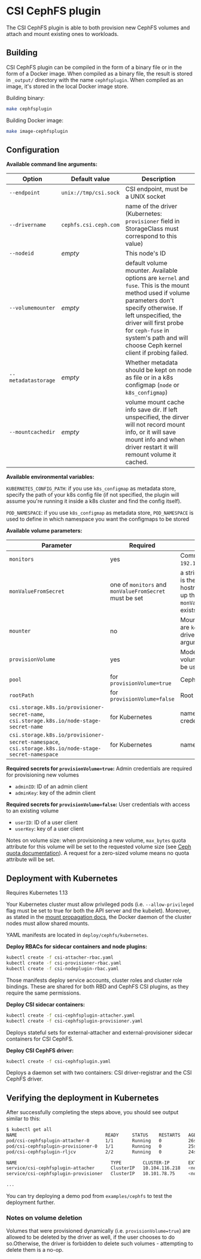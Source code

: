 # CSI CephFS plugin

The CSI CephFS plugin is able to both provision new CephFS volumes
and attach and mount existing ones to workloads.

## Building

CSI CephFS plugin can be compiled in the form of a binary file or in the form
of a Docker image.
When compiled as a binary file, the result is stored in `_output/`
directory with the name `cephfsplugin`.
When compiled as an image, it's stored in the local Docker image store.

Building binary:

```bash
make cephfsplugin
```

Building Docker image:

```bash
make image-cephfsplugin
```

## Configuration

**Available command line arguments:**

Option              | Default value         | Description
--------------------|-----------------------|---------------------------------------------------------------------------------------------------------------------------------------------------------------------------------------------------------------------------------------------------------------------------------------
`--endpoint`        | `unix://tmp/csi.sock` | CSI endpoint, must be a UNIX socket
`--drivername`      | `cephfs.csi.ceph.com`    | name of the driver (Kubernetes: `provisioner` field in StorageClass must correspond to this value)
`--nodeid`          | _empty_               | This node's ID
`--volumemounter`   | _empty_               | default volume mounter. Available options are `kernel` and `fuse`. This is the mount method used if volume parameters don't specify otherwise. If left unspecified, the driver will first probe for `ceph-fuse` in system's path and will choose Ceph kernel client if probing failed.
`--metadatastorage` | _empty_               | Whether metadata should be kept on node as file or in a k8s configmap (`node` or `k8s_configmap`)
`--mountcachedir` | _empty_               | volume mount cache info save dir. If left unspecified, the dirver will not record mount info, or it will save mount info and when driver restart it will remount volume it cached.

**Available environmental variables:**

`KUBERNETES_CONFIG_PATH`: if you use `k8s_configmap` as metadata store, specify
the path of your k8s config file (if not specified, the plugin will assume
you're running it inside a k8s cluster and find the config itself).

`POD_NAMESPACE`: if you use `k8s_configmap` as metadata store, `POD_NAMESPACE`
is used to define in which namespace you want the configmaps to be stored

**Available volume parameters:**

Parameter                                                                                           | Required                                               | Description
----------------------------------------------------------------------------------------------------|--------------------------------------------------------|---------------------------------------------------------------------------------------------------------------------------------------------------------------------------------------------------------------------------------------------------------------------------------------------------------------------------------------------------
`monitors`                                                                                          | yes                                                    | Comma separated list of Ceph monitors (e.g. `192.168.100.1:6789,192.168.100.2:6789,192.168.100.3:6789`)
`monValueFromSecret`                                                                                | one of `monitors` and `monValueFromSecret` must be set | a string pointing the key in the credential secret, whose value is the mon. This is used for the case when the monitors' IP or hostnames are changed, the secret can be updated to pick up the new monitors. If both `monitors` and `monValueFromSecret` are set and the monitors set in the secret exists, `monValueFromSecret` takes precedence.
`mounter`                                                                                           | no                                                     | Mount method to be used for this volume. Available options are `kernel` for Ceph kernel client and `fuse` for Ceph FUSE driver. Defaults to "default mounter", see command line arguments.
`provisionVolume`                                                                                   | yes                                                    | Mode of operation. BOOL value. If `true`, a new CephFS volume will be provisioned. If `false`, an existing volume will be used.
`pool`                                                                                              | for `provisionVolume=true`                             | Ceph pool into which the volume shall be created
`rootPath`                                                                                          | for `provisionVolume=false`                            | Root path of an existing CephFS volume
`csi.storage.k8s.io/provisioner-secret-name`, `csi.storage.k8s.io/node-stage-secret-name`           | for Kubernetes                                         | name of the Kubernetes Secret object containing Ceph client credentials. Both parameters should have the same value
`csi.storage.k8s.io/provisioner-secret-namespace`, `csi.storage.k8s.io/node-stage-secret-namespace` | for Kubernetes                                         | namespaces of the above Secret objects

**Required secrets for `provisionVolume=true`:**
Admin credentials are required for provisioning new volumes

* `adminID`: ID of an admin client
* `adminKey`: key of the admin client

**Required secrets for `provisionVolume=false`:**
User credentials with access to an existing volume

* `userID`: ID of a user client
* `userKey`: key of a user client

Notes on volume size: when provisioning a new volume, `max_bytes` quota
attribute for this volume will be set to the requested volume size (see [Ceph
quota documentation](http://docs.ceph.com/docs/mimic/cephfs/quota/)). A request
for a zero-sized volume means no quota attribute will be set.

## Deployment with Kubernetes

Requires Kubernetes 1.13

Your Kubernetes cluster must allow privileged pods (i.e. `--allow-privileged`
flag must be set to true for both the API server and the kubelet). Moreover, as
stated in the [mount propagation
docs](https://kubernetes.io/docs/concepts/storage/volumes/#mount-propagation),
the Docker daemon of the cluster nodes must allow shared mounts.

YAML manifests are located in `deploy/cephfs/kubernetes`.

**Deploy RBACs for sidecar containers and node plugins:**

```bash
kubectl create -f csi-attacher-rbac.yaml
kubectl create -f csi-provisioner-rbac.yaml
kubectl create -f csi-nodeplugin-rbac.yaml
```

Those manifests deploy service accounts, cluster roles and cluster role
bindings. These are shared for both RBD and CephFS CSI plugins, as they require
the same permissions.

**Deploy CSI sidecar containers:**

```bash
kubectl create -f csi-cephfsplugin-attacher.yaml
kubectl create -f csi-cephfsplugin-provisioner.yaml
```

Deploys stateful sets for external-attacher and external-provisioner
sidecar containers for CSI CephFS.

**Deploy CSI CephFS driver:**

```bash
kubectl create -f csi-cephfsplugin.yaml
```

Deploys a daemon set with two containers: CSI driver-registrar and
the CSI CephFS driver.

## Verifying the deployment in Kubernetes

After successfully completing the steps above, you should see output similar to this:

```bash
$ kubectl get all
NAME                                 READY     STATUS    RESTARTS   AGE
pod/csi-cephfsplugin-attacher-0      1/1       Running   0          26s
pod/csi-cephfsplugin-provisioner-0   1/1       Running   0          25s
pod/csi-cephfsplugin-rljcv           2/2       Running   0          24s

NAME                                   TYPE        CLUSTER-IP       EXTERNAL-IP   PORT(S)     AGE
service/csi-cephfsplugin-attacher      ClusterIP   10.104.116.218   <none>        12345/TCP   27s
service/csi-cephfsplugin-provisioner   ClusterIP   10.101.78.75     <none>        12345/TCP   26s

...
```

You can try deploying a demo pod from `examples/cephfs` to test the deployment further.

### Notes on volume deletion

Volumes that were provisioned dynamically (i.e. `provisionVolume=true`) are
allowed to be deleted by the driver as well, if the user chooses to do
so.Otherwise, the driver is forbidden to delete such volumes - attempting to
delete them is a no-op.
